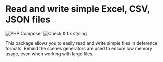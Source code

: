 # Read and write simple Excel, CSV, JSON files
![PHP Composer](https://github.com/diamond-dove/simple-export/workflows/PHP%20Composer/badge.svg)
![Check & fix styling](https://github.com/diamond-dove/simple-export/workflows/Check%20&%20fix%20styling/badge.svg)

This package allows you to easily read and write simple files in deference formats. Behind the scenes generators are used to ensure low memory usage, even when working with large files.


